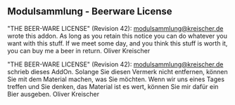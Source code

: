 ## Modulsammlung - Beerware License


"THE BEER-WARE LICENSE" (Revision 42):
<modulsammlung@kreischer.de> wrote this addon. As long as you retain this notice you
can do whatever you want with this stuff. If we meet some day, and you think
this stuff is worth it, you can buy me a beer in return. Oliver Kreischer


"THE BEER-WARE LICENSE" (Revision 42):
<modulsammlung@kreischer.de> schrieb dieses AddOn. Solange Sie diesen Vermerk nicht entfernen, können
Sie mit dem Material machen, was Sie möchten. Wenn wir uns eines Tages treffen und Sie
denken, das Material ist es wert, können Sie mir dafür ein Bier ausgeben. Oliver Kreischer
